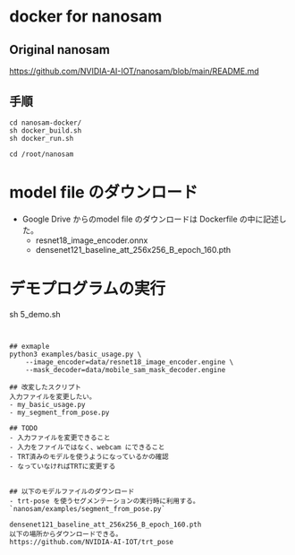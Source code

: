 # docker for nanosam


## Original nanosam

https://github.com/NVIDIA-AI-IOT/nanosam/blob/main/README.md

## 手順

```
cd nanosam-docker/
sh docker_build.sh
sh docker_run.sh

cd /root/nanosam
```

# model file のダウンロード
- Google Drive からのmodel file のダウンロードは Dockerfile の中に記述した。
  - resnet18_image_encoder.onnx
  - densenet121_baseline_att_256x256_B_epoch_160.pth


# デモプログラムの実行
sh 5_demo.sh
```


## exmaple
python3 examples/basic_usage.py \
    --image_encoder=data/resnet18_image_encoder.engine \
    --mask_decoder=data/mobile_sam_mask_decoder.engine

## 改変したスクリプト
入力ファイルを変更したい。
- my_basic_usage.py  
- my_segment_from_pose.py

## TODO
- 入力ファイルを変更できること
- 入力をファイルではなく、webcam にできること
- TRT済みのモデルを使うようになっているかの確認
- なっていなければTRTに変更する


## 以下のモデルファイルのダウンロード
- trt-pose を使うセグメンテーションの実行時に利用する。
`nanosam/examples/segment_from_pose.py`

densenet121_baseline_att_256x256_B_epoch_160.pth 
以下の場所からダウンロードできる。
https://github.com/NVIDIA-AI-IOT/trt_pose
